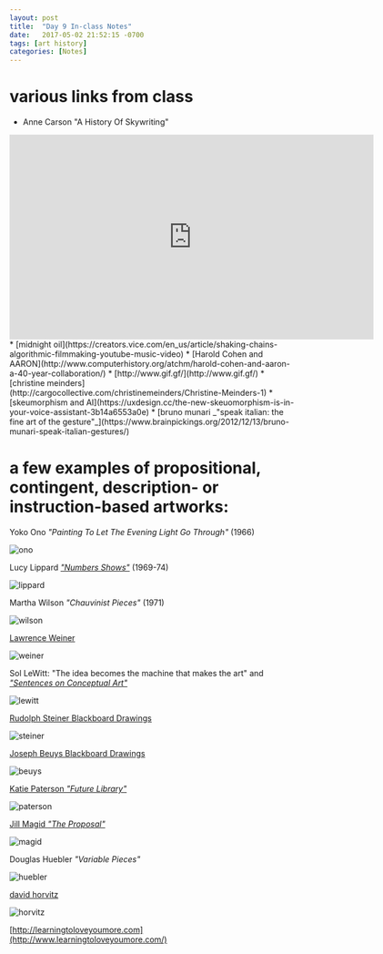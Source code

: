```yaml
---
layout: post
title:  "Day 9 In-class Notes"
date:   2017-05-02 21:52:15 -0700
tags: [art history]
categories: [Notes]
---
```


# various links from class
* Anne Carson "A History Of Skywriting"
<iframe src="https://player.vimeo.com/video/166274331?title=0&byline=0&portrait=0" width="640" height="360" frameborder="0" webkitallowfullscreen mozallowfullscreen allowfullscreen></iframe>
* [midnight oil](https://creators.vice.com/en_us/article/shaking-chains-algorithmic-filmmaking-youtube-music-video)
* [Harold Cohen and AARON](http://www.computerhistory.org/atchm/harold-cohen-and-aaron-a-40-year-collaboration/)  
* [http://www.gif.gf/](http://www.gif.gf/)
* [christine meinders](http://cargocollective.com/christinemeinders/Christine-Meinders-1)
* [skeumorphism and AI](https://uxdesign.cc/the-new-skeuomorphism-is-in-your-voice-assistant-3b14a6553a0e)
* [bruno munari _"speak italian: the fine art of the gesture"_](https://www.brainpickings.org/2012/12/13/bruno-munari-speak-italian-gestures/)

# a few examples of propositional, contingent, description- or instruction-based artworks:



Yoko Ono _"Painting To Let The Evening Light Go Through"_ (1966)

![ono](assets/images/ono.jpg)


Lucy Lippard [_"Numbers Shows"_](https://www.google.com/search?q=lucy+lippard+numbers+show&source=lnms&tbm=isch&sa=X&ved=0ahUKEwiGvKWapNLTAhVX02MKHTbGAqgQ_AUIBigB&biw=1247&bih=627#tbm=isch&q=lucy+lippard+numbers+shows) (1969-74)

![lippard](assets/images/lippard.jpg)


Martha Wilson _"Chauvinist Pieces"_ (1971) 

![wilson](assets/images/wilson.jpg)


[Lawrence Weiner](https://www.google.com/search?q=lawrence+weiner&source=lnms&tbm=isch&sa=X&ved=0ahUKEwiokZqfk9PTAhUoslQKHTe8AQ8Q_AUICigB&biw=1247&bih=627&dpr=2)

![weiner](assets/images/weiner.jpg)


Sol LeWitt: "The idea becomes the machine that makes the art" and [_"Sentences on Conceptual Art"_](http://www.altx.com/vizarts/conceptual.html)

![lewitt](assets/images/lewitt.jpg)


[Rudolph Steiner Blackboard Drawings](https://www.google.com/search?q=rudolf+steiner+blackboard&source=lnms&tbm=isch&sa=X&ved=0ahUKEwiguuvao9LTAhVeVWMKHSXFDzIQ_AUICigB&biw=1247&bih=627)

![steiner](assets/images/steiner.jpg)


[Joseph Beuys Blackboard Drawings](https://www.google.com/search?q=joseph+beuys+blackboard&source=lnms&tbm=isch&sa=X&ved=0ahUKEwiCxtfUo9LTAhUL1GMKHcQiDkAQ_AUICigB&biw=1247&bih=627)

![beuys](assets/images/beuys.jpg)


[Katie Paterson _"Future Library"_](http://www.katiepaterson.org/futurelibrary/)

![paterson](assets/images/paterson.png)


[Jill Magid _"The Proposal"_](http://www.jillmagid.com/exhibitions/the-proposal)

![magid](assets/images/magid.jpg)


Douglas Huebler _"Variable Pieces"_

![huebler](assets/images/huebler.jpg)


[david horvitz](http://www.davidhorvitz.com/)

![horvitz](assets/images/horvitz.jpg)


[http://learningtoloveyoumore.com](http://www.learningtoloveyoumore.com/)


